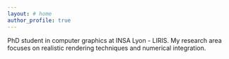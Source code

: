 ```yaml
---
layout: # home
author_profile: true
---
```


PhD student in computer graphics at INSA Lyon - LIRIS. My research area focuses on realistic rendering techniques and numerical integration.

